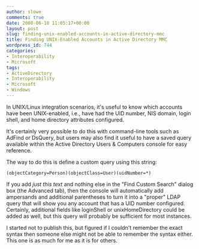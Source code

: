 ```yaml
---
author: slowe
comments: true
date: 2008-06-18 11:05:17+00:00
layout: post
slug: finding-unix-enabled-accounts-in-active-directory-mmc
title: Finding UNIX-Enabled Accounts in Active Directory MMC
wordpress_id: 744
categories:
- Interoperability
- Microsoft
tags:
- ActiveDirectory
- Interoperability
- Microsoft
- Windows
---
```


In UNIX/Linux integration scenarios, it's useful to know which accounts have been UNIX-enabled, i.e., have had the UID number, NIS domain, login shell, and home directory attributes configured.

It's certainly very possible to do this with command-line tools such as AdFind or DsQuery, but users may also find it useful to have a saved query available within the Active Directory Users & Computers console for easy reference.

The way to do this is define a custom query using this string:

	(objectCategory=Person)(objectClass=User)(uidNumber=*)

If you add _just this text_ and nothing else in the "Find Custom Search" dialog box (the Advanced tab), then the console will automatically add ampersands and additional parentheses to turn it into a "proper" LDAP query that will show you any account that has a UID number configured. Certainly, additional fields like loginShell or unixHomeDirectory could be added as well, but this query will probably be sufficient for most instances.

I started not to publish this, but figured if I couldn't remember the exact syntax then someone else might not be able to remember the syntax either. This one is as much for me as it is for others.
